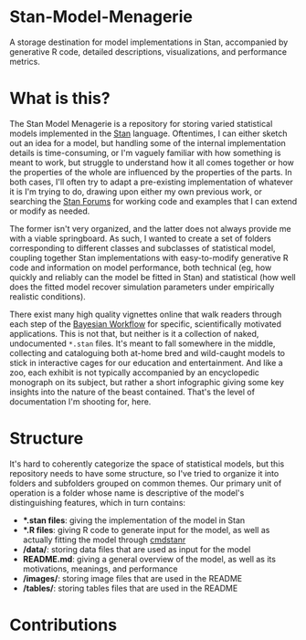 # Stan-Model-Menagerie

A storage destination for model implementations in Stan, accompanied by generative R code, detailed descriptions, visualizations, and performance metrics.

# What is this?

The Stan Model Menagerie is a repository for storing varied statistical models implemented in the [Stan](https://mc-stan.org/) language. Oftentimes, I can either sketch out an idea for a model, but handling some of the internal implementation details is time-consuming, or I'm vaguely familiar with how something is meant to work, but struggle to understand how it all comes together or how the properties of the whole are influenced by the properties of the parts. In both cases, I'll often try to adapt a pre-existing implementation of whatever it is I'm trying to do, drawing upon either my own previous work, or searching the [Stan Forums](https://discourse.mc-stan.org/) for working code and examples that I can extend or modify as needed.

The former isn't very organized, and the latter does not always provide me with a viable springboard. As such, I wanted to create a set of folders corresponding to different classes and subclasses of statistical model, coupling together Stan implementations with easy-to-modify generative R code and information on model performance, both technical (eg, how quickly and reliably can the model be fitted in Stan) and statistical (how well does the fitted model recover simulation parameters under empirically realistic conditions).

There exist many high quality vignettes online that walk readers through each step of the [Bayesian Workflow](https://arxiv.org/abs/2011.01808) for specific, scientifically motivated applications. This is not that, but neither is it a collection of naked, undocumented `*.stan` files. It's meant to fall somewhere in the middle, collecting and cataloguing both at-home bred and wild-caught models to stick in interactive cages for our education and entertainment. And like a zoo, each exhibit is not typically accompanied by an encyclopedic monograph on its subject, but rather a short infographic giving some key insights into the nature of the beast contained. That's the level of documentation I'm shooting for, here.

# Structure

It's hard to coherently categorize the space of statistical models, but this repository needs to have some structure, so I've tried to organize it into folders and subfolders grouped on common themes. Our primary unit of operation is a folder whose name is descriptive of the model's distinguishing features, which in turn contains:

- **\*.stan files**: giving the implementation of the model in Stan
- **\*.R files**: giving R code to generate input for the model, as well as actually fitting the model through [cmdstanr](https://mc-stan.org/cmdstanr/)
- **/data/**: storing data files that are used as input for the model
- **README.md**: giving a general overview of the model, as well as its motivations, meanings, and performance
- **/images/**: storing image files that are used in the README
- **/tables/**: storing tables files that are used in the README

# Contributions